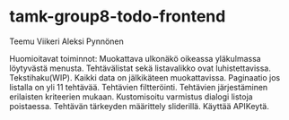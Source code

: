 # tamk-group8-todo-frontend
Teemu Viikeri
Aleksi Pynnönen

Huomioitavat toiminnot:
Muokattava ulkonäkö oikeassa yläkulmassa löytyvästä menusta.
Tehtävälistat sekä listavalikko ovat luhistettavissa.
Tekstihaku(WIP).
Kaikki data on jälkikäteen muokattavissa.
Paginaatio jos listalla on yli 11 tehtävää.
Tehtävien filtteröinti.
Tehtävien järjestäminen erilaisten kriteerien mukaan.
Kustomisoitu varmistus dialogi listoja poistaessa.
Tehtävän tärkeyden määrittely sliderillä.
Käyttää APIKeytä.